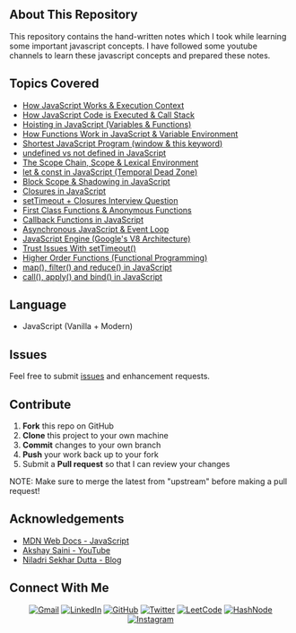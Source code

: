 ## About This Repository


This repository contains the hand-written notes which I took while learning some important javascript concepts. I have followed some youtube channels to learn these javascript concepts and prepared these notes.

## Topics Covered


* [How JavaScript Works & Execution Context](https://github.com/chaitanyatekane/Namaste-JavaScript/blob/main/Handwritten-Notes/Episode-01.pdf)
* [How JavaScript Code is Executed & Call Stack](https://github.com/chaitanyatekane/Namaste-JavaScript/blob/main/Handwritten-Notes/Episode-02.pdf)
* [Hoisting in JavaScript (Variables & Functions)](https://github.com/chaitanyatekane/Namaste-JavaScript/blob/main/Handwritten-Notes/Episode-03.pdf)
* [How Functions Work in JavaScript & Variable Environment](https://github.com/chaitanyatekane/Namaste-JavaScript/blob/main/Handwritten-Notes/Episode-04.pdf)
* [Shortest JavaScript Program (window & this keyword)](https://github.com/chaitanyatekane/Namaste-JavaScript/blob/main/Handwritten-Notes/Episode-05.pdf)
* [undefined vs not defined in JavaScript](https://github.com/chaitanyatekane/Namaste-JavaScript/blob/main/Handwritten-Notes/Episode-06.pdf)
* [The Scope Chain, Scope & Lexical Environment](https://github.com/chaitanyatekane/Namaste-JavaScript/blob/main/Handwritten-Notes/Episode-07.pdf)
* [let & const in JavaScript (Temporal Dead Zone)](https://github.com/chaitanyatekane/Namaste-JavaScript/blob/main/Handwritten-Notes/Episode-08.pdf)
* [Block Scope & Shadowing in JavaScript](https://github.com/chaitanyatekane/Namaste-JavaScript/blob/main/Handwritten-Notes/Episode-09.pdf)
* [Closures in JavaScript](https://github.com/chaitanyatekane/Namaste-JavaScript/blob/main/Handwritten-Notes/Episode-10.pdf)
* [setTimeout + Closures Interview Question](https://github.com/chaitanyatekane/Namaste-JavaScript/blob/main/Handwritten-Notes/Episode-11.pdf)
* [First Class Functions & Anonymous Functions](https://github.com/chaitanyatekane/Namaste-JavaScript/blob/main/Handwritten-Notes/Episode-13.pdf)
* [Callback Functions in JavaScript](https://github.com/chaitanyatekane/Namaste-JavaScript/blob/main/Handwritten-Notes/Episode-14.pdf)
* [Asynchronous JavaScript & Event Loop](https://github.com/chaitanyatekane/Namaste-JavaScript/blob/main/Handwritten-Notes/Episode-15.pdf)
* [JavaScript Engine (Google's V8 Architecture)](https://github.com/chaitanyatekane/Namaste-JavaScript/blob/main/Handwritten-Notes/Episode-16.pdf)
* [Trust Issues With setTimeout()](https://github.com/chaitanyatekane/Namaste-JavaScript/blob/main/Handwritten-Notes/Episode-17.pdf)
* [Higher Order Functions (Functional Programming)](https://github.com/chaitanyatekane/Namaste-JavaScript/blob/main/Handwritten-Notes/Episode-18.pdf)
* [map(), filter() and reduce() in JavaScript](https://github.com/chaitanyatekane/Namaste-JavaScript/blob/main/Handwritten-Notes/Episode-19.pdf)
* [call(), apply() and bind() in JavaScript](https://github.com/chaitanyatekane/Namaste-JavaScript/blob/main/Handwritten-Notes/call()%20apply()%20and%20bind()%20method%20in%20javascript.pdf)

## Language


* JavaScript (Vanilla + Modern)

## Issues


Feel free to submit [issues](https://github.com/chaitanyatekane/Namaste-JavaScript/issues) and enhancement requests.

## Contribute


 1. **Fork** this repo on GitHub
 2. **Clone** this project to your own machine
 3. **Commit** changes to your own branch
 4. **Push** your work back up to your fork
 5. Submit a **Pull request** so that I can review your changes

NOTE: Make sure to merge the latest from "upstream" before making a pull request!

## Acknowledgements


* [MDN Web Docs - JavaScript](https://developer.mozilla.org/en-US/docs/Web/JavaScript)
* [Akshay Saini - YouTube](https://www.youtube.com/channel/UC3N9i_KvKZYP4F84FPIzgPQ)
* [Niladri Sekhar Dutta - Blog](https://www.codementor.io/@niladrisekhardutta/how-to-call-apply-and-bind-in-javascript-8i1jca6jp)

## Connect With Me


<p align="center">
<a href = "mailto: chaitanyatekne5@gmail.com"><img alt="Gmail" src="https://img.shields.io/badge/Gmail-D14836?style=for-the-badge&logo=gmail&logoColor=white" /></a>
<a href="https://www.linkedin.com/in/chaitanyatekane"><img alt="LinkedIn" src="https://img.shields.io/badge/LinkedIn-0077B5?style=for-the-badge&logo=linkedin&logoColor=white" /></a>
<a href="https://github.com/chaitanyatekane"><img alt="GitHub" src="https://img.shields.io/badge/GitHub-100000?style=for-the-badge&logo=github&logoColor=white" /></a>
<a href="https://twitter.com/chaitanyatekne"><img alt="Twitter" src="https://img.shields.io/badge/Twitter-1DA1F2?style=for-the-badge&logo=twitter&logoColor=white" /></a>
<a href="https://leetcode.com/chaitanyatekane/"><img alt="LeetCode" src="https://img.shields.io/badge/-LeetCode-FFA116?style=for-the-badge&logo=LeetCode&logoColor=black" /></a>
<a href="https://chaitanyatekane.hashnode.dev/"><img alt="HashNode" src="https://img.shields.io/badge/Hashnode-2962FF?style=for-the-badge&logo=hashnode&logoColor=white" /></a>
<a href="https://www.instagram.com/tekanechaitanya/"><img alt="Instagram" src="https://img.shields.io/badge/Instagram-E4405F?style=for-the-badge&logo=instagram&logoColor=white" /></a>
</p>